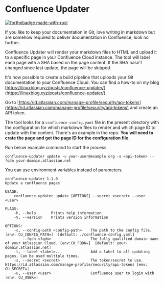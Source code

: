 # Confluence Updater

[![forthebadge made-with-rust](http://ForTheBadge.com/images/badges/made-with-rust.svg)](https://www.rust-lang.org/)

If you like to keep your documentation in Git, love writing in markdown but are somehow required to deliver documentation in Confluence, look no further.

Confluence Updater will render your markdown files to HTML and upload it to a specific page in your Confluence Cloud instance. The tool will label each page with a SHA based on the page content. If the SHA hasn't changed since last update, the page will be skipped.

It's now possible to create a build pipeline that uploads your Git documentation to your Confluence Cloud. You can find a how-to on my blog [https://linuxblog.xyz/posts/confluence-updater/](https://linuxblog.xyz/posts/confluence-updater/).

Go to [https://id.atlassian.com/manage-profile/security/api-tokens](https://id.atlassian.com/manage-profile/security/api-tokens) and create an API token.

The tool looks for a `confluence-config.yaml` file in the present directory with the configuration for which markdown files to render and which page ID to update with the content. There's an example in the repo. **You will need to crate the page and get the page ID for the configuration file.**

Run below example command to start the process.

```
confluence-updater update -u your-user@example.org -s <api-token> --fqdn your-domain.atlassian.net
```

You can use environment variables instead of parameters.

```
confluence-updater 1.1.0
Update a confluence pages

USAGE:
    confluence-updater update [OPTIONS] --secret <secret> --user <user>

FLAGS:
    -h, --help       Prints help information
    -V, --version    Prints version information

OPTIONS:
    -c, --config-path <config-path>    The path to the config file. [env: CU_CONFIG_PATH=]  [default: ./confluence-config.yaml]
        --fqdn <fqdn>                  The fully qualified domain name of your Atlassian Cloud. [env:CU_FQDN=]  [default: your-domain.atlassian.net]
    -l, --label <label>...             Add a label to all updating pages. Can be used multiple times.
    -s, --secret <secret>              The token/secret to use. https://id.atlassian.com/manage-profile/security/api-tokens [env: CU_SECRET=]
    -u, --user <user>                  Confluence user to login with [env: CU_USER=]
```
